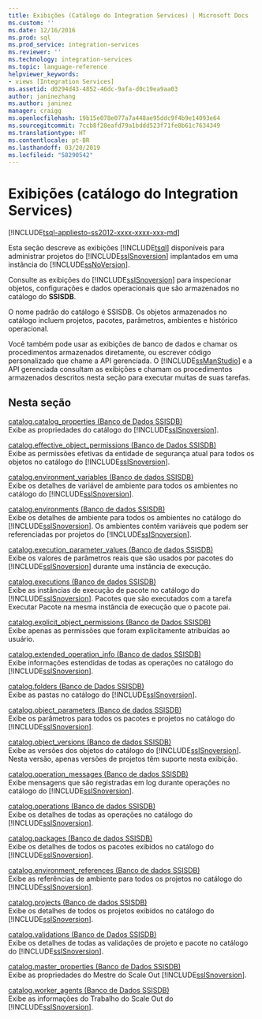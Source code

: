 ```yaml
---
title: Exibições (Catálogo do Integration Services) | Microsoft Docs
ms.custom: ''
ms.date: 12/16/2016
ms.prod: sql
ms.prod_service: integration-services
ms.reviewer: ''
ms.technology: integration-services
ms.topic: language-reference
helpviewer_keywords:
- views [Integration Services]
ms.assetid: d0294d43-4852-46dc-9afa-d0c19ea9aa03
author: janinezhang
ms.author: janinez
manager: craigg
ms.openlocfilehash: 19b15e078e077a7a448ae95ddc9f4b9e14093e64
ms.sourcegitcommit: 7ccb8f28eafd79a1bddd523f71fe8b61c7634349
ms.translationtype: HT
ms.contentlocale: pt-BR
ms.lasthandoff: 03/20/2019
ms.locfileid: "58290542"
---
```

# <a name="views-integration-services-catalog"></a>Exibições (catálogo do Integration Services)
[!INCLUDE[tsql-appliesto-ss2012-xxxx-xxxx-xxx-md](../../includes/tsql-appliesto-ss2012-xxxx-xxxx-xxx-md.md)]

  Esta seção descreve as exibições [!INCLUDE[tsql](../../includes/tsql-md.md)] disponíveis para administrar projetos do [!INCLUDE[ssISnoversion](../../includes/ssisnoversion-md.md)] implantados em uma instância do [!INCLUDE[ssNoVersion](../../includes/ssnoversion-md.md)].  
  
 Consulte as exibições do [!INCLUDE[ssISnoversion](../../includes/ssisnoversion-md.md)] para inspecionar objetos, configurações e dados operacionais que são armazenados no catálogo do **SSISDB**.  
  
 O nome padrão do catálogo é SSISDB. Os objetos armazenados no catálogo incluem projetos, pacotes, parâmetros, ambientes e histórico operacional.  
  
 Você também pode usar as exibições de banco de dados e chamar os procedimentos armazenados diretamente, ou escrever código personalizado que chame a API gerenciada. O [!INCLUDE[ssManStudio](../../includes/ssmanstudio-md.md)] e a API gerenciada consultam as exibições e chamam os procedimentos armazenados descritos nesta seção para executar muitas de suas tarefas.  
  
## <a name="in-this-section"></a>Nesta seção  
 [catalog.catalog_properties &#40;Banco de Dados SSISDB&#41;](../../integration-services/system-views/catalog-catalog-properties-ssisdb-database.md)  
 Exibe as propriedades do catálogo do [!INCLUDE[ssISnoversion](../../includes/ssisnoversion-md.md)].  
  
 [catalog.effective_object_permissions &#40;Banco de Dados SSISDB&#41;](../../integration-services/system-views/catalog-effective-object-permissions-ssisdb-database.md)  
 Exibe as permissões efetivas da entidade de segurança atual para todos os objetos no catálogo do [!INCLUDE[ssISnoversion](../../includes/ssisnoversion-md.md)].  
  
 [catalog.environment_variables &#40;Banco de dados SSISDB&#41;](../../integration-services/system-views/catalog-environment-variables-ssisdb-database.md)  
 Exibe os detalhes de variável de ambiente para todos os ambientes no catálogo do [!INCLUDE[ssISnoversion](../../includes/ssisnoversion-md.md)].  
  
 [catalog.environments &#40;Banco de dados SSISDB&#41;](../../integration-services/system-views/catalog-environments-ssisdb-database.md)  
 Exibe os detalhes de ambiente para todos os ambientes no catálogo do [!INCLUDE[ssISnoversion](../../includes/ssisnoversion-md.md)]. Os ambientes contêm variáveis que podem ser referenciadas por projetos do [!INCLUDE[ssISnoversion](../../includes/ssisnoversion-md.md)].  
  
 [catalog.execution_parameter_values &#40;Banco de dados SSISDB&#41;](../../integration-services/system-views/catalog-execution-parameter-values-ssisdb-database.md)  
 Exibe os valores de parâmetros reais que são usados por pacotes do [!INCLUDE[ssISnoversion](../../includes/ssisnoversion-md.md)] durante uma instância de execução.  
  
 [catalog.executions &#40;Banco de dados SSISDB&#41;](../../integration-services/system-views/catalog-executions-ssisdb-database.md)  
 Exibe as instâncias de execução de pacote no catálogo do [!INCLUDE[ssISnoversion](../../includes/ssisnoversion-md.md)]. Pacotes que são executados com a tarefa Executar Pacote na mesma instância de execução que o pacote pai.  
  
 [catalog.explicit_object_permissions &#40;Banco de Dados SSISDB&#41;](../../integration-services/system-views/catalog-explicit-object-permissions-ssisdb-database.md)  
 Exibe apenas as permissões que foram explicitamente atribuídas ao usuário.  
  
 [catalog.extended_operation_info &#40;Banco de dados SSISDB&#41;](../../integration-services/system-views/catalog-extended-operation-info-ssisdb-database.md)  
 Exibe informações estendidas de todas as operações no catálogo do [!INCLUDE[ssISnoversion](../../includes/ssisnoversion-md.md)].  
  
 [catalog.folders &#40;Banco de Dados SSISDB&#41;](../../integration-services/system-views/catalog-folders-ssisdb-database.md)  
 Exibe as pastas no catálogo do [!INCLUDE[ssISnoversion](../../includes/ssisnoversion-md.md)].  
  
 [catalog.object_parameters &#40;Banco de dados SSISDB&#41;](../../integration-services/system-views/catalog-object-parameters-ssisdb-database.md)  
 Exibe os parâmetros para todos os pacotes e projetos no catálogo do [!INCLUDE[ssISnoversion](../../includes/ssisnoversion-md.md)].  
  
 [catalog.object_versions &#40;Banco de dados SSISDB&#41;](../../integration-services/system-views/catalog-object-versions-ssisdb-database.md)  
 Exibe as versões dos objetos do catálogo do [!INCLUDE[ssISnoversion](../../includes/ssisnoversion-md.md)]. Nesta versão, apenas versões de projetos têm suporte nesta exibição.  
  
 [catalog.operation_messages &#40;Banco de dados SSISDB&#41;](../../integration-services/system-views/catalog-operation-messages-ssisdb-database.md)  
 Exibe mensagens que são registradas em log durante operações no catálogo do [!INCLUDE[ssISnoversion](../../includes/ssisnoversion-md.md)].  
  
 [catalog.operations &#40;Banco de dados SSISDB&#41;](../../integration-services/system-views/catalog-operations-ssisdb-database.md)  
 Exibe os detalhes de todas as operações no catálogo do [!INCLUDE[ssISnoversion](../../includes/ssisnoversion-md.md)].  
  
 [catalog.packages &#40;Banco de dados SSISDB&#41;](../../integration-services/system-views/catalog-packages-ssisdb-database.md)  
 Exibe os detalhes de todos os pacotes exibidos no catálogo do [!INCLUDE[ssISnoversion](../../includes/ssisnoversion-md.md)].  
  
 [catalog.environment_references &#40;Banco de dados SSISDB&#41;](../../integration-services/system-views/catalog-environment-references-ssisdb-database.md)  
 Exibe as referências de ambiente para todos os projetos no catálogo do [!INCLUDE[ssISnoversion](../../includes/ssisnoversion-md.md)].  
  
 [catalog.projects &#40;Banco de dados SSISDB&#41;](../../integration-services/system-views/catalog-projects-ssisdb-database.md)  
 Exibe os detalhes de todos os projetos exibidos no catálogo do [!INCLUDE[ssISnoversion](../../includes/ssisnoversion-md.md)].  
  
 [catalog.validations &#40;Banco de Dados SSISDB&#41;](../../integration-services/system-views/catalog-validations-ssisdb-database.md)  
 Exibe os detalhes de todas as validações de projeto e pacote no catálogo do [!INCLUDE[ssISnoversion](../../includes/ssisnoversion-md.md)].  
  
[catalog.master_properties &#40;Banco de Dados SSISDB&#41;](../../integration-services/system-views/catalog-master-properties-ssisdb-database.md)  
Exibe as propriedades do Mestre do Scale Out [!INCLUDE[ssISnoversion](../../includes/ssisnoversion-md.md)].

[catalog.worker_agents &#40;Banco de Dados SSISDB&#41;](../../integration-services/system-views/catalog-worker-agents-ssisdb-database.md)  
Exibe as informações do Trabalho do Scale Out do [!INCLUDE[ssISnoversion](../../includes/ssisnoversion-md.md)].  
